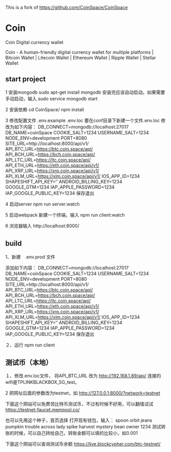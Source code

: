 This is a fork of https://github.com/CoinSpace/CoinSpace

# Coin
Coin Digital currency wallet

Coin - A human-friendly digital currency wallet for multiple platforms | Bitcoin Wallet | Litecoin Wallet | Ethereum Wallet | Ripple Wallet | Stellar Wallet



## start project 

1 安装mongodb
sudo apt-get install mongodb
安装完应该自动启动。如果需要手动启动，输入
sudo service mongodb start

2 安装依赖
cd CoinSpace/
npm install

3 修改配置文件
.env.example .env.loc
要在conf目录下新建一个文件.env.loc
修改为如下内容：
DB_CONNECT=mongodb://localhost:27017
DB_NAME=coinSpace
COOKIE_SALT=1234
USERNAME_SALT=1234
NODE_ENV=development
PORT=8080
SITE_URL=http://localhost:8000/api/v1/
API_BTC_URL=https://btc.coin.space/api/
API_BCH_URL=https://bch.coin.space/api/
API_LTC_URL=https://ltc.coin.space/api/
API_ETH_URL=https://eth.coin.space/api/v1/
API_XRP_URL=https://xrp.coin.space/api/v1/
API_XLM_URL=https://xlm.coin.space/api/v1/
IOS_APP_ID=1234
SHAPESHIFT_API_KEY=‘’
ANDROID_BILLING_KEY=1234
GOOGLE_GTM=1234
IAP_APPLE_PASSWORD=1234
IAP_GOOGLE_PUBLIC_KEY=1234
保存退出

4 启动server
npm run server:watch

5 启动webpack
新建一个终端，输入 
npm run client:watch

6 浏览器输入
http://localhost:8000/

## build　

1、新建　.env.prod 文件

添加如下内容：
DB_CONNECT=mongodb://localhost:27017
DB_NAME=coinSpace
COOKIE_SALT=1234
USERNAME_SALT=1234
NODE_ENV=development
PORT=8080
SITE_URL=http://localhost:8000/api/v1/
API_BTC_URL=https://btc.coin.space/api/
API_BCH_URL=https://bch.coin.space/api/
API_LTC_URL=https://ltc.coin.space/api/
API_ETH_URL=https://eth.coin.space/api/v1/
API_XRP_URL=https://xrp.coin.space/api/v1/
API_XLM_URL=https://xlm.coin.space/api/v1/
IOS_APP_ID=1234
SHAPESHIFT_API_KEY=‘’
ANDROID_BILLING_KEY=1234
GOOGLE_GTM=1234
IAP_APPLE_PASSWORD=1234
IAP_GOOGLE_PUBLIC_KEY=1234
保存退出

２、运行
npm run client

## 测试币（本地）

１、修改.env.loc文件，
将API_BTC_URL 改为 http://192.168.1.89/api/
连接的wifi是TPLINKBLACKBOX_5G_test。

2 把网址后面的参数改为testnet，如
http://127.0.0.1:8000/?network=testnet


下面这个网站可以免费领比特币测试币，不过有时候不好用，可以翻墙试试
https://testnet-faucet.mempool.co/

也可以先用这个种子，首页选择 打开现有钱包，输入：
spoon orbit jeans pumpkin trouble across lady spike harvest mystery bean owner
1234
测试转账的时候，可以自己转给自己，转账金额可以填的比较小，如0.001


下面这个网站可以查询测试币余额
https://live.blockcypher.com/btc-testnet/
